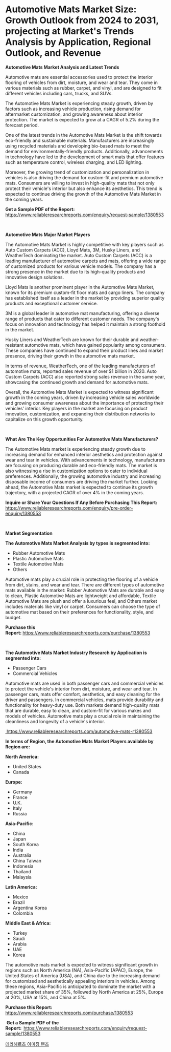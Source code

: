 <p><h1>Automotive Mats Market Size: Growth Outlook from 2024 to 2031, projecting at Market's Trends Analysis by Application, Regional Outlook, and Revenue</h1></p><p><strong>Automotive Mats Market Analysis and Latest Trends</strong></p>
<p><p>Automotive mats are essential accessories used to protect the interior flooring of vehicles from dirt, moisture, and wear and tear. They come in various materials such as rubber, carpet, and vinyl, and are designed to fit different vehicles including cars, trucks, and SUVs. </p><p>The Automotive Mats Market is experiencing steady growth, driven by factors such as increasing vehicle production, rising demand for aftermarket customization, and growing awareness about interior protection. The market is expected to grow at a CAGR of 5.2% during the forecast period.</p><p>One of the latest trends in the Automotive Mats Market is the shift towards eco-friendly and sustainable materials. Manufacturers are increasingly using recycled materials and developing bio-based mats to meet the demand for environmentally-friendly products. Additionally, advancements in technology have led to the development of smart mats that offer features such as temperature control, wireless charging, and LED lighting.</p><p>Moreover, the growing trend of customization and personalization in vehicles is also driving the demand for custom-fit and premium automotive mats. Consumers are willing to invest in high-quality mats that not only protect their vehicle's interior but also enhance its aesthetics. This trend is expected to continue driving the growth of the Automotive Mats Market in the coming years.</p></p>
<p><strong>Get a Sample PDF of the Report:&nbsp;</strong> <a href="https://www.reliableresearchreports.com/enquiry/request-sample/1380553">https://www.reliableresearchreports.com/enquiry/request-sample/1380553</a></p>
<p>&nbsp;</p>
<p><strong>Automotive Mats Major Market Players</strong></p>
<p><p>The Automotive Mats Market is highly competitive with key players such as Auto Custom Carpets (ACC), Lloyd Mats, 3M, Husky Liners, and WeatherTech dominating the market. Auto Custom Carpets (ACC) is a leading manufacturer of automotive carpets and mats, offering a wide range of customized products for various vehicle models. The company has a strong presence in the market due to its high-quality products and innovative design solutions.</p><p>Lloyd Mats is another prominent player in the Automotive Mats Market, known for its premium custom-fit floor mats and cargo liners. The company has established itself as a leader in the market by providing superior quality products and exceptional customer service.</p><p>3M is a global leader in automotive mat manufacturing, offering a diverse range of products that cater to different customer needs. The company's focus on innovation and technology has helped it maintain a strong foothold in the market.</p><p>Husky Liners and WeatherTech are known for their durable and weather-resistant automotive mats, which have gained popularity among consumers. These companies have continued to expand their product lines and market presence, driving their growth in the automotive mats market.</p><p>In terms of revenue, WeatherTech, one of the leading manufacturers of automotive mats, reported sales revenue of over $1 billion in 2020. Auto Custom Carpets (ACC) also reported strong sales revenue in the same year, showcasing the continued growth and demand for automotive mats.</p><p>Overall, the Automotive Mats Market is expected to witness significant growth in the coming years, driven by increasing vehicle sales worldwide and growing consumer awareness about the importance of protecting their vehicles' interior. Key players in the market are focusing on product innovation, customization, and expanding their distribution networks to capitalize on this growth opportunity.</p></p>
<p>&nbsp;</p>
<p><strong>What Are The Key Opportunities For Automotive Mats Manufacturers?</strong></p>
<p><p>The Automotive Mats market is experiencing steady growth due to increasing demand for enhanced interior aesthetics and protection against wear and tear in vehicles. With advancements in technology, manufacturers are focusing on producing durable and eco-friendly mats. The market is also witnessing a rise in customization options to cater to individual preferences. Additionally, the growing automotive industry and increasing disposable income of consumers are driving the market further. Looking ahead, the Automotive Mats market is expected to continue its growth trajectory, with a projected CAGR of over 4% in the coming years.</p></p>
<p><strong>Inquire or Share Your Questions If Any Before Purchasing This Report:</strong> <a href="https://www.reliableresearchreports.com/enquiry/pre-order-enquiry/1380553">https://www.reliableresearchreports.com/enquiry/pre-order-enquiry/1380553</a></p>
<p>&nbsp;</p>
<p><strong>Market Segmentation</strong></p>
<p><strong>The Automotive Mats Market Analysis by types is segmented into:</strong></p>
<p><ul><li>Rubber Automotive Mats</li><li>Plastic Automotive Mats</li><li>Textile Automotive Mats</li><li>Others</li></ul></p>
<p><p>Automotive mats play a crucial role in protecting the flooring of a vehicle from dirt, stains, and wear and tear. There are different types of automotive mats available in the market: Rubber Automotive Mats are durable and easy to clean, Plastic Automotive Mats are lightweight and affordable, Textile Automotive Mats are plush and offer a luxurious feel, and Others market includes materials like vinyl or carpet. Consumers can choose the type of automotive mat based on their preferences for functionality, style, and budget.</p></p>
<p><strong>Purchase this Report:&nbsp;</strong><a href="https://www.reliableresearchreports.com/purchase/1380553">https://www.reliableresearchreports.com/purchase/1380553</a></p>
<p>&nbsp;</p>
<p><strong>The Automotive Mats Market Industry Research by Application is segmented into:</strong></p>
<p><ul><li>Passenger Cars</li><li>Commercial Vehicles</li></ul></p>
<p><p>Automotive mats are used in both passenger cars and commercial vehicles to protect the vehicle's interior from dirt, moisture, and wear and tear. In passenger cars, mats offer comfort, aesthetics, and easy cleaning for the driver and passengers. In commercial vehicles, mats provide durability and functionality for heavy-duty use. Both markets demand high-quality mats that are durable, easy to clean, and custom-fit for various makes and models of vehicles. Automotive mats play a crucial role in maintaining the cleanliness and longevity of a vehicle's interior.</p></p>
<p><a href="https://www.reliableresearchreports.com/automotive-mats-r1380553">&nbsp;https://www.reliableresearchreports.com/automotive-mats-r1380553</a></p>
<p><strong>In terms of Region, the Automotive Mats Market Players available by Region are:</strong></p>
<p>
    <p> <strong> North America: </strong>
        <ul>
            <li>United States</li>
            <li>Canada</li>
        </ul>
        </p> 
    <p> <strong> Europe: </strong>
        <ul>
            <li>Germany</li>
            <li>France</li>
            <li>U.K.</li>
            <li>Italy</li>
            <li>Russia</li>
        </ul>
        </p> 
    <p> <strong> Asia-Pacific: </strong>
        <ul>
            <li>China</li>
            <li>Japan</li>
            <li>South Korea</li>
            <li>India</li>
            <li>Australia</li>
            <li>China Taiwan</li>
            <li>Indonesia</li>
            <li>Thailand</li>
            <li>Malaysia</li>
        </ul>
        </p> 
    <p> <strong> Latin America: </strong>
        <ul>
            <li>Mexico</li>
            <li>Brazil</li>
            <li>Argentina Korea</li>
            <li>Colombia</li>
        </ul>
        </p> 
    <p> <strong> Middle East & Africa: </strong>
        <ul>
            <li>Turkey</li>
            <li>Saudi</li>
            <li>Arabia</li>
            <li>UAE</li>
            <li>Korea</li>
        </ul>
    </p>
    </p>
<p><p>The automotive mats market is expected to witness significant growth in regions such as North America (NA), Asia-Pacific (APAC), Europe, the United States of America (USA), and China due to the increasing demand for customized and aesthetically appealing interiors in vehicles. Among these regions, Asia-Pacific is anticipated to dominate the market with a projected market share of 35%, followed by North America at 25%, Europe at 20%, USA at 15%, and China at 5%.</p></p>
<p><strong>Purchase this Report: </strong><a href="https://www.reliableresearchreports.com/purchase/1380553">https://www.reliableresearchreports.com/purchase/1380553</a></p>
<p>&nbsp;<strong>Get a Sample PDF of the Report:&nbsp;&nbsp;</strong><a href="https://www.reliableresearchreports.com/enquiry/request-sample/1380553">https://www.reliableresearchreports.com/enquiry/request-sample/1380553</a></p>
<p><strong></strong></p>
<p><p><a href="https://github.com/brendon65677/Market-Research-Report-List-1/blob/main/5200365114338.md">테라헤르츠 이미징 렌즈</a></p></p>